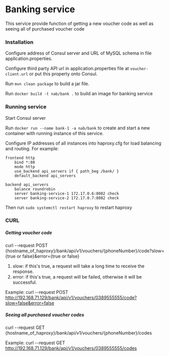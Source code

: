 # Banking service

This service provide function of getting a new voucher code as well as seeing all of purchased voucher code
### Installation

Configure address of Consul server and URL of MySQL schema in file application.properties.

Configure third party API url in application.properties file at ```voucher-client.url``` or put this property onto Consul.

Run ```mvn clean package``` to build a jar file.


Run ```docker build -t nab/bank .``` to build an image for banking service

### Running service

Start Consul server

Run ```docker run --name bank-1 -a nab/bank``` to create and start a new container with running instance of this service.

Configure IP addresses of all instances into haproxy.cfg for load balancing and routing.
For example:

```
frontend http
  	bind *:80
  	mode http
  	use_backend api_servers if { path_beg /bank/ }
  	default_backend api_servers

backend api_servers
   	balance roundrobin
   	server banking-service-1 172.17.0.6:8082 check
   	server banking-service-2 172.17.0.7:8082 check
```

Then run ``` sudo systemctl restart haproxy ``` to restart haproxy

### CURL
##### Getting voucher code
curl --request POST {hostname_of_haproxy}/bank/api/v1/vouchers/{phoneNumber}/code?slow={true or false}&error={true or false}

1. slow: if this's true, a request will take a long time to receive the response.
2. error: if this's true, a request will be failed, otherwise it will be successful.

Example: curl --request POST http://192.168.71.129/bank/api/v1/vouchers/0389555555/code?slow=false&error=false

##### Seeing all purchased voucher codes
curl --request GET {hostname_of_haproxy}/bank/api/v1/vouchers/{phoneNumber}/codes

Example: curl --request GET http://192.168.71.129/bank/api/v1/vouchers/0389555555/codes
